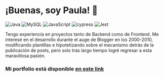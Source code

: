 # ¡Buenas, soy Paula! 👋
![Java](https://img.shields.io/badge/java-%23ED8B00.svg?style=for-the-badge&logo=java&logoColor=white)  ![MySQL](https://img.shields.io/badge/mysql-%2300f.svg?style=for-the-badge&logo=mysql&logoColor=white)  ![JavaScript](https://img.shields.io/badge/javascript-%23323330.svg?style=for-the-badge&logo=javascript&logoColor=%23F7DF1E)  ![cypress](https://img.shields.io/badge/-cypress-%23E5E5E5?style=for-the-badge&logo=cypress&logoColor=058a5e)  ![Jest](https://img.shields.io/badge/-jest-%23C21325?style=for-the-badge&logo=jest&logoColor=white)


Tengo experiencia en proyectos tanto de Backend como de Frontend. Me interesé en el desarrollo durante el auge de Blogger en los 2000-2010, modificando plantillas e hipotetizando sobre el mecanismo detrás de la publicación de posts, pero solo tras largo tiempo logré regresar a esta maravillosa pasión.

### Mi portfolio está disponible [en este link](bit.ly/2CqWtYs)
